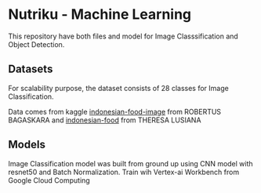 <h1>Nutriku - Machine Learning</h1>
<p>This repository have both files and model for Image Classsification and Object Detection.</p>

<h2>Datasets</h2>
<p>For scalability purpose, the dataset consists of 28 classes for Image Classification.</p>
<p>Data comes from kaggle <a href="https://www.kaggle.com/datasets/robertusbagaskara/indonesian-food-image">indonesian-food-image</a>  from ROBERTUS BAGASKARA and  <a href="https://www.kaggle.com/datasets/theresalusiana/indonesian-food">indonesian-food</a> from THERESA LUSIANA</p>

<h2>Models</h2>
<p>Image Classification model was built from ground up using CNN model with resnet50 and Batch Normalization. Train wih Vertex-ai Workbench from Google Cloud Computing</p>
